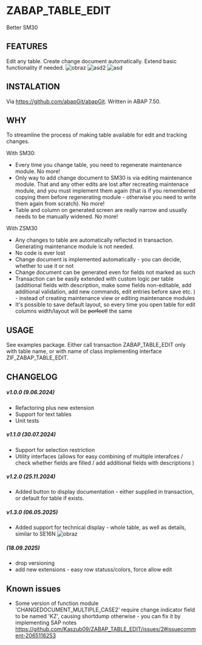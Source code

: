 # ZABAP_TABLE_EDIT
Better SM30
## FEATURES
Edit any table. Create change document automatically. Extend basic functionality if needed.
![obraz](https://github.com/Kaszub09/ZABAP_TABLE_EDIT/assets/34368953/14c40616-dbc4-48ae-88a5-4dc717ef263b)
![asd2](https://github.com/Kaszub09/ZABAP_TABLE_EDIT/assets/34368953/b2c42935-90a0-443e-ba97-f4d536121cd9)
![asd](https://github.com/Kaszub09/ZABAP_TABLE_EDIT/assets/34368953/bbf6c17d-ee3c-4ffe-923a-f4def14acc44)

## INSTALATION
Via https://github.com/abapGit/abapGit. Written in ABAP 7.50.

## WHY
To streamline the process of making table available for edit and tracking changes. 

With SM30:
- Every time you change table, you need to regenerate maintenance module. No more!
- Only way to add change document to SM30 is via editing maintenance module. That and any other edits are lost after recreating maintenace module, and you must implement them again (that is if you remembered copying them before regenerating module - otherwise you need to write them again from scratch).  No more!
- Table and column on generated screen are really narrow and usually needs to be manually widened. No more!

With ZSM30
- Any changes to table are automatically reflected in transaction. Generating maintenance module is not needed.
- No code is ever lost
- Change document is implemented automatically - you can decide, whether to use it or not
- Change document can be generated even for fields not marked as such
- Transaction can be easily extended with custom logic per table (additional fields with description, make some fields non-editable, add additional validation, add new commands, edit entries before save etc. ) - instead of creating maintenance view or editing maintenance modules
- It's possible to save default layout, so every time you open table for edit columns width/layout will be ~~perfect!~~ the same

## USAGE
See examples package. Either call transaction ZABAP_TABLE_EDIT only with table name, or with name of class implementing interface ZIF_ZABAP_TABLE_EDIT.

## CHANGELOG
##### v1.0.0 (9.06.2024)
- Refactoring plus new extension
- Support for text tables
- Unit tests
  
##### v1.1.0 (30.07.2024)
- Support for selection restriction
- Utility interfaces (allows for easy combining of multiple interafces / check whether fields are filled / add additional fields with descriptions )

##### v1.2.0 (25.11.2024)
- Added button to display documentation - either supplied in transaction, or default for table if exists.

##### v1.3.0 (06.05.2025)
- Added support for technical display - whole table, as well as details, similar to SE16N
![obraz](https://github.com/user-attachments/assets/3eb49167-57f1-41cc-b158-a73fb29deef6)

##### (18.09.2025)
- drop versioning
- add new extensions - easy row statuss/colors,  force allow edit

## Known issues
- Some version of function module 'CHANGEDOCUMENT_MULTIPLE_CASE2' require change indicator field to be named 'KZ', causing shortdump otherwise - you can fix it by implementing SAP notes https://github.com/Kaszub09/ZABAP_TABLE_EDIT/issues/2#issuecomment-2065116253
